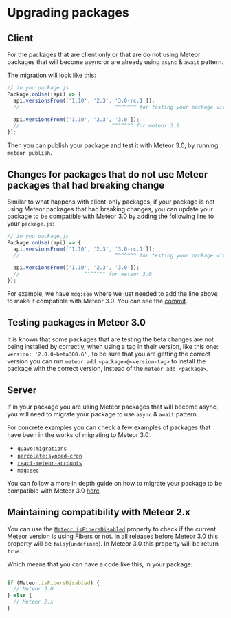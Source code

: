 # Upgrading packages


## Client

For the packages that are client only
or that are do not using Meteor packages that will become async
or are already using `async` & `await` pattern.

The migration will look like this:

```js
// in you package.js
Package.onUse((api) => {
  api.versionsFrom(['1.10', '2.3', '3.0-rc.1']);
  //                               ^^^^^^^ for testing your package with meteor 3.0

  api.versionsFrom(['1.10', '2.3', '3.0']);
  //                              ^^^^^^^ for meteor 3.0
});
```
Then you can publish your package and test it with Meteor 3.0, by running `meteor publish`.


## Changes for packages that do not use Meteor packages that had breaking change

Similar to what happens with client-only packages,
if your package is not using Meteor packages that had breaking changes,
you can update your package to be compatible with Meteor 3.0
by adding the following line to your `package.js`:

```js
// in you package.js
Package.onUse((api) => {
  api.versionsFrom(['1.10', '2.3', '3.0-rc.1']);
  //                               ^^^^^^^ for testing your package with meteor 3.0

  api.versionsFrom(['1.10', '2.3', '3.0']);
  //                     ^^^^^^^ for meteor 3.0
});
```

For example, we have `mdg:seo` where we just needed to add the line above to make it
compatible with Meteor 3.0.
You can see the [commit](https://github.com/meteor/galaxy-seo-package/commit/8a30b32688df40e62ce434475dd3ee931dedf2b3).


## Testing packages in Meteor 3.0

It is known that some packages that are testing the beta changes are not being installed by correctly,
when using a tag in their version, like this one: `version: '2.0.0-beta300.6',` to be sure that you are getting the correct version
you can run `meteor add <package>@<version-tag>` to install the package with the correct version, instead of the `meteor add <package>`.


## Server

If in your package you are using Meteor packages that will become async,
you will need to migrate your package to use `async` & `await` pattern.

For concrete examples you can check a few examples of packages that have been in the works
of migrating to Meteor 3.0:

-   [`quave:migrations`](https://github.com/quavedev/meteor-migrations/pull/1)
-   [`percolate:synced-cron`](https://github.com/percolatestudio/meteor-synced-cron/pull/149)
-   [`react-meteor-accounts`](https://github.com/meteor/react-packages/commit/96313a1afcc41ef9a23c7496470b375e7d357793)
-   [`mdg:seo`](https://github.com/meteor/galaxy-seo-package/commit/8a30b32688df40e62ce434475dd3ee931dedf2b3)

You can follow a more in depth guide on how to migrate your package to be compatible with Meteor 3.0 [here](https://guide.meteor.com/prepare-meteor-3.0#Changes-for-packages).

## Maintaining compatibility with Meteor 2.x

You can use the [`Meteor.isFibersDisabled`](https://github.com/meteor/meteor/blob/6ac474627a4d2536090484eb95e7c021370aaefe/packages/meteor/asl-helpers-client.js#L1-L8) property to check if the current Meteor version
is using Fibers or not. In all releases before Meteor 3.0 this property will be `falsy`(`undefined`).
In Meteor 3.0 this property will be return `true`.

Which means that you can have a code like this, in your package:

```js

if (Meteor.isFibersDisabled) {
  // Meteor 3.0
} else {
  // Meteor 2.x
}

```
